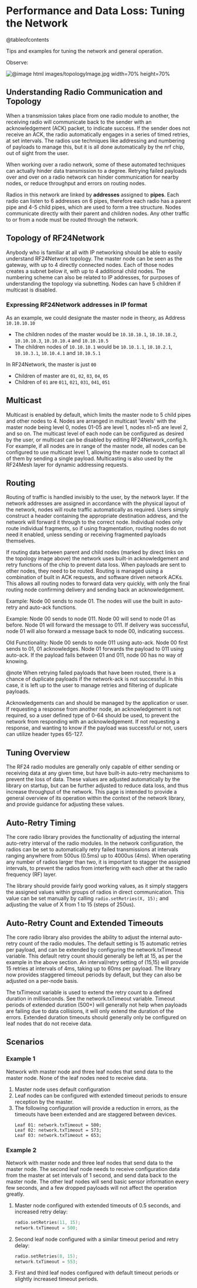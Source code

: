 # Performance and Data Loss: Tuning the Network

@tableofcontents

<!-- markdownlint-disable MD031-->
Tips and examples for tuning the network and general operation.

Observe:

![@image html images/topologyImage.jpg width=70% height=70%](https://github.com/nRF24/RF24Network/raw/master/images/topologyImage.jpg)

## Understanding Radio Communication and Topology

When a transmission takes place from one radio module to another, the receiving radio will communicate
back to the sender with an acknowledgement (ACK) packet, to indicate success. If the sender does not
receive an ACK, the radio automatically engages in a series of timed retries, at set intervals. The
radios use techniques like addressing and numbering of payloads to manage this, but it is all done
automatically by the nrf chip, out of sight from the user.

When working over a radio network, some of these automated techniques can actually hinder data transmission to a degree.
Retrying failed payloads over and over on a radio network can hinder communication for nearby nodes, or
reduce throughput and errors on routing nodes.

Radios in this network are linked by **addresses** assigned to **pipes**. Each radio can listen
to 6 addresses on 6 pipes, therefore each radio has a parent pipe and 4-5 child pipes, which are used
to form a tree structure. Nodes communicate directly with their parent and children nodes. Any other
traffic to or from a node must be routed through the network.

## Topology of RF24Network

Anybody who is familiar at all with IP networking should be able to easily understand RF24Network topology. The
master node can be seen as the gateway, with up to 4 directly connected nodes. Each of those nodes creates a
subnet below it, with up to 4 additional child nodes. The numbering scheme can also be related to IP addresses,
for purposes of understanding the topology via subnetting. Nodes can have 5 children if multicast is disabled.

### Expressing RF24Network addresses in IP format

As an example, we could designate the master node in theory, as Address `10.10.10.10`

- The children nodes of the master would be `10.10.10.1`, `10.10.10.2`, `10.10.10.3`, `10.10.10.4` and `10.10.10.5`
- The children nodes of `10.10.10.1` would be `10.10.1.1`, `10.10.2.1`, `10.10.3.1`, `10.10.4.1` and `10.10.5.1`

In RF24Network, the master is just `00`

- Children of master are `01`, `02`, `03`, `04`, `05`
- Children of `01` are `011`, `021`, `031`, `041`, `051`

## Multicast

Multicast is enabled by default, which limits the master node to 5 child pipes and other nodes to 4. Nodes are
arranged in multicast 'levels' with the master node being level 0, nodes 01-05 are level 1, nodes n1-n5 are level 2,
and so on. The multicast level of each node can be configured as desired by the user, or multicast can be
disabled by editing RF24Network_config.h. For example, if all nodes are in range of the master node, all nodes can
be configured to use multicast level 1, allowing the master node to contact all of them by sending a single payload.
Multicasting is also used by the RF24Mesh layer for dynamic addressing requests.

## Routing

Routing of traffic is handled invisibly to the user, by the network layer. If the network addresses are
assigned in accordance with the physical layout of the network, nodes will route traffic automatically
as required. Users simply construct a header containing the appropriate destination address, and the network
will forward it through to the correct node. Individual nodes only route individual fragments, so if using
fragmentation, routing nodes do not need it enabled, unless sending or receiving fragmented payloads themselves.

If routing data between parent and child nodes (marked by direct links on the topology image above) the network
uses built-in acknowledgement and retry functions of the chip to prevent data loss. When payloads are sent to
other nodes, they need to be routed. Routing is managed using a combination of built in ACK requests, and
software driven network ACKs. This allows all routing nodes to forward data very quickly, with only the final
routing node confirming delivery and sending back an
acknowledgement.

Example: Node 00 sends to node 01. The nodes will use the built in auto-retry and auto-ack functions.

Example: Node 00 sends to node 011. Node 00 will send to node 01 as before. Node 01 will forward the message
to 011. If delivery was successful, node 01 will also forward a message back to node 00, indicating success.

Old Functionality: Node 00 sends to node 011 using auto-ack. Node 00 first sends to 01, 01 acknowledges.
Node 01 forwards the payload to 011 using auto-ack. If the payload fails between 01 and 011, node 00 has
no way of knowing.

@note When retrying failed payloads that have been routed, there is a chance of duplicate payloads if the network-ack
is not successful. In this case, it is left up to the user to manage retries and filtering of duplicate payloads.

Acknowledgements can and should be managed by the application or user. If requesting a response from another node,
an acknowledgement is not required, so a user defined type of 0-64 should be used, to prevent the network from
responding with an acknowledgement. If not requesting a response, and wanting to know if the payload was successful
or not, users can utilize header types 65-127.

## Tuning Overview

The RF24 radio modules are generally only capable of either sending or receiving data at any given
time, but have built-in auto-retry mechanisms to prevent the loss of data. These values are adjusted
automatically by the library on startup, but can be further adjusted to reduce data loss, and
thus increase throughput of the network. This page is intended to provide a general overview of its
operation within the context of the network library, and provide guidance for adjusting these values.

## Auto-Retry Timing

The core radio library provides the functionality of adjusting the internal auto-retry interval of the
radio modules. In the network configuration, the radios can be set to automatically retry failed
transmissions at intervals ranging anywhere from 500us (0.5ms) up to 4000us (4ms). When operating any
number of radios larger than two, it is important to stagger the assigned intervals, to prevent the
radios from interfering with each other at the radio frequency (RF) layer.

The library should provide fairly good working values, as it simply staggers the assigned values within
groups of radios in direct communication. This value can be set manually by calling `radio.setRetries(X, 15);`
and adjusting the value of X from 1 to 15 (steps of 250us).

## Auto-Retry Count and Extended Timeouts

The core radio library also provides the ability to adjust the internal auto-retry count of the radio
modules. The default setting is 15 automatic retries per payload, and can be extended by configuring
the network.txTimeout variable. This default retry count should generally be left at 15, as per the
example in the above section. An interval/retry setting of (15,15) will provide 15 retries at intervals of
4ms, taking up to 60ms per payload. The library now provides staggered timeout periods by default, but
they can also be adjusted on a per-node basis.

The txTimeout variable is used to extend the retry count to a defined duration in milliseconds. See the
network.txTimeout variable. Timeout periods of extended duration (500+) will generally not help when payloads
are failing due to data collisions, it will only extend the duration of the errors. Extended duration timeouts
should generally only be configured on leaf nodes that do not receive data.

## Scenarios

### Example 1

Network with master node and three leaf nodes that send data to the master node. None of the leaf
nodes need to receive data.

1. Master node uses default configuration
2. Leaf nodes can be configured with extended timeout periods to ensure reception by the master.
3. The following configuration will provide a reduction in errors, as the timeouts have been extended and are staggered
   between devices.
   ```text
   Leaf 01: network.txTimeout = 500;
   Leaf 02: network.txTimeout = 573;
   Leaf 03: network.txTimeout = 653;
   ```

### Example 2

Network with master node and three leaf nodes that send data to the master node. The second leaf
node needs to receive configuration data from the master at set intervals of 1 second, and send data back to the
master node. The other leaf nodes will send basic sensor information every few seconds, and a few dropped payloads
will not affect the operation greatly.

1. Master node configured with extended timeouts of 0.5 seconds, and increased retry delay:
   ```cpp
   radio.setRetries(11, 15);
   network.txTimeout = 500;
   ```
2. Second leaf node configured with a similar timeout period and retry delay:
   ```cpp
   radio.setRetries(8, 15);
   network.txTimeout = 553;
   ```
3. First and third leaf nodes configured with default timeout periods or slightly increased timeout periods.
